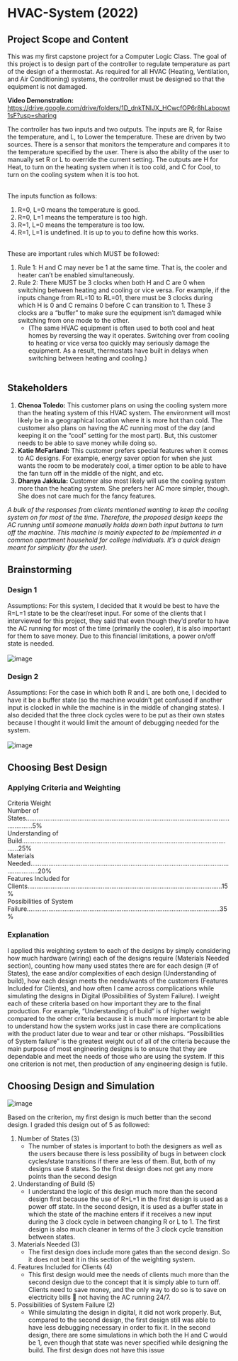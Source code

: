 # HVAC-System (2022)

## Project Scope and Content
This was my first capstone project for a Computer Logic Class. The goal of this project is to design part of the controller to regulate temperature as part of the design of a thermostat. As required for all HVAC (Heating, Ventilation, and Air Conditioning) systems, the controller must be designed so that the equipment is not damaged. </br> 

**Video Demonstration:** https://drive.google.com/drive/folders/1D_dnkTNlJX_HCwcfOP6r8hLabopwt1sF?usp=sharing 

The controller has two inputs and two outputs. The inputs are R, for Raise the temperature, and L, to Lower the temperature. These are driven by two sources. There is a sensor that monitors the temperature and compares it to the temperature specified by the user. There is also the ability of the user to manually set R or L to override the current setting. The outputs are H for Heat, to turn on the heating system when it is too cold, and C for Cool, to turn on the cooling system when it is too hot. </br> </br>

The inputs function as follows:
1. R=0, L=0 means the temperature is good.
2. R=0, L=1 means the temperature is too high.
3. R=1, L=0 means the temperature is too low.
4. R=1, L=1 is undefined. It is up to you to define how this works. </br> </br>

These are important rules which MUST be followed:
1. Rule 1: H and C may never be 1 at the same time. That is, the cooler and heater can’t be enabled simultaneously.
2. Rule 2: There MUST be 3 clocks when both H and C are 0 when switching between heating and cooling or vice versa. For example, if the inputs change from RL=10 to RL=01, there must be 3 clocks during which H is 0 and C remains 0 before C can transition to 1. These 3 clocks are a “buffer” to make sure the equipment isn’t damaged while switching from one mode to the other.
   - (The same HVAC equipment is often used to both cool and heat homes by reversing the way it operates. Switching over from cooling to heating or vice versa too quickly may seriously damage the equipment. As a result, thermostats have built in delays when switching between heating and cooling.) </br> </br>

## Stakeholders
1. **Chenoa Toledo:** This customer plans on using the cooling system more than the heating system of this HVAC system. The environment will most likely be in a geographical location where it is more hot than cold. The customer also plans on having the AC running most of the day (and keeping it on the “cool” setting for the most part). But, this customer needs to be able to save money while doing so. 
2. **Katie McFarland:** This customer prefers special features when it comes to AC designs. For example, energy saver option for when she just wants the room to be moderately cool, a timer option to be able to have the fan turn off in the middle of the night, and etc.  
3. **Dhanya Jakkula:** Customer also most likely will use the cooling system more than the heating system. She prefers her AC more simpler, though. She does not care much for the fancy features. 

_A bulk of the responses from clients mentioned wanting to keep the cooling system on for most of the time. Therefore, the proposed design keeps the AC running until someone manually holds down both input buttons to turn off the machine. This machine is mainly expected to be implemented in a common apartment household for college individuals. It’s a quick design meant for simplicity (for the user)._

## Brainstorming 

### Design 1
Assumptions: For this system, I decided that it would be best to have the R=L=1 state to be the clear/reset input. For some of the clients that I interviewed for this project, they said that even though they’d prefer to have the AC running for most of the time (primarily the cooler), it is also important for them to save money. Due to this financial limitations, a power on/off state is needed. </br> </br>
![image](https://github.com/KayeJD/HVAC-System/assets/139111295/a9f3e39b-7209-49f5-88e7-67973d13238c)

### Design 2
Assumptions: For the case in which both R and L are both one, I decided to have it be a buffer state (so the machine wouldn’t get confused if another input is clocked in while the machine is in the middle of changing states). I also decided that the three clock cycles were to be put as their own states because I thought it would limit the amount of debugging needed for the system. </br> </br>
![image](https://github.com/KayeJD/HVAC-System/assets/139111295/efa4af60-db9d-4bf0-95a3-f2ea87c5802b)

## Choosing Best Design
### Applying Criteria and Weighting
Criteria 											Weight </br>
Number of States………………………………………………………………………………………………………………..5% </br>
Understanding of Build…………………………………………………………………………………………………………25% </br>
Materials Needed………………………………………………………………………………………………………………..20% </br>
Features Included for Clients……………………………………………………………………………………………….15% </br>
Possibilities of System Failure………………………………………………………………………………………..…….35% </br>

### Explanation
I applied this weighting system to each of the designs by simply considering how much hardware (wiring) each of the designs require (Materials Needed section), counting how many used states there are for each design (# of States), the ease and/or complexities of each design (Understanding of build), how each design meets the needs/wants of the customers (Features Included for Clients), and how often I came across complications while simulating the designs in Digital (Possibilities of System Failure). I weight each of these criteria based on how important they are to the final production. For example, “Understanding of build” is of higher weight compared to the other criteria because it is much more important to be able to understand how the system works just in case there are complications with the product later due to wear and tear or other mishaps. “Possibilities of System failure” is the greatest weight out of all of the criteria because the main purpose of most engineering designs is to ensure that they are dependable and meet the needs of those who are using the system. If this one criterion is not met, then production of any engineering design is futile. 

## Choosing Design and Simulation
![image](https://github.com/KayeJD/HVAC-System/assets/139111295/39f392e9-6117-489f-801d-a9882eeec75b)

Based on the criterion, my first design is much better than the second design. I graded this design out of 5 as followed: </br>
1. Number of States (3)
   - The number of states is important to both the designers as well as the users because there is less possibility of bugs in between clock cycles/state transitions if there are less of them. But, both of my designs use 8 states. So the first design does not get any more points than the second design
2. Understanding of Build (5)
   - I understand the logic of this design much more than the second design first because the use of R=L=1 in the first design is used as a power off state. In the second design, it is used as a buffer state in which the state of the machine enters if it receives a new input during the 3 clock cycle in between changing R or L to 1. The first design is also much cleaner in terms of the 3 clock cycle transition between states. 
3. Materials Needed (3)
   - The first design does include more gates than the second design. So it does not beat it in this section of the weighting system. 
5. Features Included for Clients (4)
   - This first design would mee the needs of clients much more than the second design due to the concept that it is simply able to turn off. Clients need to save money, and the only way to do so is to save on electricity bills  not having the AC running 24/7.
6. Possibilities of System Failure (2)
   - While simulating the design in digital, it did not work properly. But, compared to the second design, the first design still was able to have less debugging necessary in order to fix it. In the second design, there are some simulations in which both the H and C would be 1, even though that state was never specified while designing the build. The first design does not have this issue




